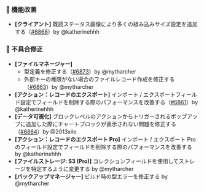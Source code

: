 ### 🚀 機能改善

* **[クライアント]** 既読ステータス画像により多くの組み込みサイズ設定を追加する（[#6868](https://github.com/nocobase/nocobase/pull/6868)）by @katherinehhh

### 🐛 不具合修正

* **[ファイルマネージャー]**
  * 型定義を修正する（[#6873](https://github.com/nocobase/nocobase/pull/6873)）by @mytharcher
  * 外部キーの権限がない場合のファイルレコード作成を修正する（[#6863](https://github.com/nocobase/nocobase/pull/6863)）by @mytharcher
* **[アクション：レコードのエクスポート]** インポート / エクスポートフィールド設定でフィールドを削除する際のパフォーマンスを改善する（[#6861](https://github.com/nocobase/nocobase/pull/6861)）by @katherinehhh
* **[データ可視化]** ブロックレベルのアクションからトリガーされるポップアップに追加した際にチャートブロックが表示されない問題を修正する（[#6864](https://github.com/nocobase/nocobase/pull/6864)）by @2013xile
* **[アクション：レコードのエクスポート Pro]** インポート / エクスポート Pro のフィールド設定でフィールドを削除する際のパフォーマンスを改善する by @katherinehhh
* **[ファイルストレージ: S3 (Pro)]** コレクションフィールドを使用してストレージを特定するように変更する by @mytharcher
* **[バックアップマネージャー]** ビルド時の型エラーを修正する by @mytharcher

